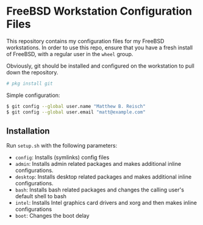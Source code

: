 # FreeBSD Workstation Configuration Files

This repository contains my configuration files for my FreeBSD workstations. In order to use this repo, ensure that you have a fresh install of FreeBSD, with a regular user in the `wheel` group. 

Obviously, git should be installed and configured on the workstation to pull down the repository.

```sh
# pkg install git
```

Simple configuration:

```sh
$ git config --global user.name "Matthew B. Reisch"
$ git config --global user.email "matt@example.com" 
```

## Installation

Run `setup.sh` with the following parameters:

- `config`: Installs (symlinks) config files
- `admin`: Installs admin related packages and makes additional inline configurations.
- `desktop`: Installs desktop related packages and makes additional inline configurations.
- `bash`: Installs bash related packages and changes the calling user's default shell to bash
- `intel`: Installs Intel graphics card drivers and xorg and then makes inline configurations
- `boot`: Changes the boot delay

